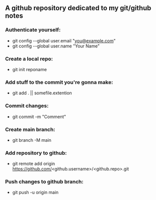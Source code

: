 ## A github repository dedicated to my git/github notes

### Authenticate yourself:
- git config --global user.email "you@example.com"
- git config --global user.name "Your Name"

### Create a local repo:
- git init reponame

### Add stuff to the commit you're gonna make:
- git add . || somefile.extention

### Commit changes:
- git commit -m "Comment"

### Create main branch:
- git branch -M main

### Add repository to github:
- git remote add origin https://github.com/<github.username>/<github.repo>.git

### Push changes to github branch:
- git push -u origin main